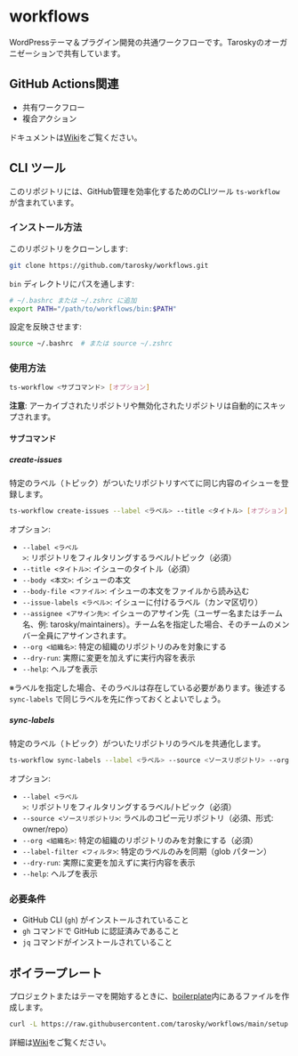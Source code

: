 # workflows

WordPressテーマ＆プラグイン開発の共通ワークフローです。Taroskyのオーガニゼーションで共有しています。

## GitHub Actions関連

- 共有ワークフロー
- 複合アクション

ドキュメントは[Wiki](https://github.com/tarosky/workflows/wiki)をご覧ください。

## CLI ツール

このリポジトリには、GitHub管理を効率化するためのCLIツール `ts-workflow` が含まれています。

### インストール方法

このリポジトリをクローンします:

```bash
git clone https://github.com/tarosky/workflows.git
```

`bin` ディレクトリにパスを通します:

```bash
# ~/.bashrc または ~/.zshrc に追加
export PATH="/path/to/workflows/bin:$PATH"
```

設定を反映させます:

```bash
source ~/.bashrc  # または source ~/.zshrc
```

### 使用方法

```bash
ts-workflow <サブコマンド> [オプション]
```

**注意**: アーカイブされたリポジトリや無効化されたリポジトリは自動的にスキップされます。

#### サブコマンド

##### create-issues

特定のラベル（トピック）がついたリポジトリすべてに同じ内容のイシューを登録します。

```bash
ts-workflow create-issues --label <ラベル> --title <タイトル> [オプション]
```

オプション:

- `--label <ラベル>`: リポジトリをフィルタリングするラベル/トピック（必須）
- `--title <タイトル>`: イシューのタイトル（必須）
- `--body <本文>`: イシューの本文
- `--body-file <ファイル>`: イシューの本文をファイルから読み込む
- `--issue-labels <ラベル>`: イシューに付けるラベル（カンマ区切り）
- `--assignee <アサイン先>`: イシューのアサイン先（ユーザー名またはチーム名、例: tarosky/maintainers）。チーム名を指定した場合、そのチームのメンバー全員にアサインされます。
- `--org <組織名>`: 特定の組織のリポジトリのみを対象にする
- `--dry-run`: 実際に変更を加えずに実行内容を表示
- `--help`: ヘルプを表示

※ラベルを指定した場合、そのラベルは存在している必要があります。後述する `sync-labels` で同じラベルを先に作っておくとよいでしょう。

##### sync-labels

特定のラベル（トピック）がついたリポジトリのラベルを共通化します。

```bash
ts-workflow sync-labels --label <ラベル> --source <ソースリポジトリ> --org <組織名> [オプション]
```

オプション:

- `--label <ラベル>`: リポジトリをフィルタリングするラベル/トピック（必須）
- `--source <ソースリポジトリ>`: ラベルのコピー元リポジトリ（必須、形式: owner/repo）
- `--org <組織名>`: 特定の組織のリポジトリのみを対象にする（必須）
- `--label-filter <フィルタ>`: 特定のラベルのみを同期（glob パターン）
- `--dry-run`: 実際に変更を加えずに実行内容を表示
- `--help`: ヘルプを表示

### 必要条件

- GitHub CLI (`gh`) がインストールされていること
- `gh` コマンドで GitHub に認証済みであること
- `jq` コマンドがインストールされていること

## ボイラープレート

プロジェクトまたはテーマを開始するときに、[boilerplate](./boilerplate)内にあるファイルを作成します。

```bash
curl -L https://raw.githubusercontent.com/tarosky/workflows/main/setup.sh | bash
```

詳細は[Wiki](https://github.com/tarosky/workflows/wiki/boiler%E2%80%90plate)をご覧ください。

